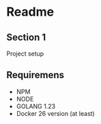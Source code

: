 # Readme


## Section 1


Project setup

## Requiremens

* NPM
* NODE
* GOLANG 1.23
* Docker 26 version (at least)


